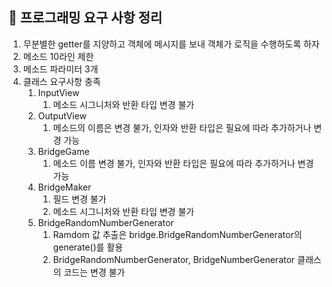 ## 🎯 프로그래밍 요구 사항 정리

1. 무분별한 getter를 지양하고 객체에 메시지를 보내 객체가 로직을 수행하도록 하자
2. 메소드 10라인 제한
3. 메소드 파라미터 3개
4. 클래스 요구사항 충족
   1. InputView
      1. 메소드 시그니처와 반환 타입 변경 불가
   2. OutputView
      1. 메소드의 이름은 변경 불가, 인자와 반환 타입은 필요에 따라 추가하거나 변경 가능
   3. BridgeGame
      1. 메소드 이름 변경 불가, 인자와 반환 타입은 필요에 따라 추가하거나 변경 가능
   4. BridgeMaker
      1. 필드 변경 불가
      2. 메소드 시그니처와 반환 타입 변경 불가
   5. BridgeRandomNumberGenerator
      1. Ramdom 값 추출은 bridge.BridgeRandomNumberGenerator의 generate()를 활용
      2. BridgeRandomNumberGenerator, BridgeNumberGenerator 클래스의 코드는 변경 불가